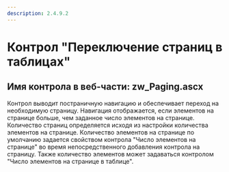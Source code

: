 ```yaml
---
description: 2.4.9.2
---
```


# Контрол "Переключение страниц в таблицах"

## Имя контрола в веб-части: zw\_Paging.ascx

Контрол выводит постраничную навигацию и обеспечивает переход на необходимую страницу. Навигация отображается, если элементов на странице больше, чем заданное число элементов на странице. Количество страниц определяется исходя из настройки количества элементов на странице. Количество элементов на странице по умолчанию задается свойством контрола "Число элементов на странице" во время непосредственного добавления контрола на страницу. Также количество элементов может задаваться контролом "Число элементов на странице в таблице".

